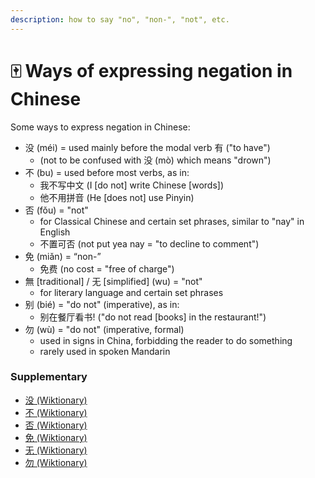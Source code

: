```yaml
---
description: how to say "no", "non-", "not", etc.
---
```


# 🀄 Ways of expressing negation in Chinese

Some ways to express negation in Chinese:

* 没 (méi) = used mainly before the modal verb 有 ("to have")
  * (not to be confused with 没 (mò) which means "drown")
* 不  (bu) = used before most verbs, as in:
  * 我不写中文 (I \[do not] write Chinese \[words])
  * 他不用拼音 (He \[does not] use Pinyin)&#x20;
* 否 (fǒu) = "not"
  * for Classical Chinese and certain set phrases, similar to "nay" in English
  * 不置可否 (not put yea nay = "to decline to comment")
* 免 (miǎn) = “non-”
  * 免费 (no cost = "free of charge")
* 無 \[traditional] / 无 \[simplified] (wu) = "not"
  * for literary language and certain set phrases
* 别 (bié) = "do not" (imperative), as in:
  * 别在餐厅看书! ("do not read \[books] in the restaurant!")
* 勿 (wù) = "do not" (imperative, formal)
  * used in signs in China, forbidding the reader to do something
  * rarely used in spoken Mandarin

### Supplementary

* [没 (Wiktionary) ](https://en.m.wiktionary.org/wiki/%E6%B2%92#Etymology_1)
* [不 (Wiktionary)](https://en.m.wiktionary.org/wiki/%E4%B8%8D#Chinese)
* [否 (Wiktionary)](https://en.m.wiktionary.org/wiki/%E5%90%A6)
* [免 (Wiktionary)](https://en.m.wiktionary.org/wiki/%E5%85%8D#Chinese)
* [无 (Wiktionary)](https://en.m.wiktionary.org/wiki/%E6%97%A0)
* [勿 (Wiktionary)](https://en.m.wiktionary.org/wiki/%E5%8B%BF#Chinese)
